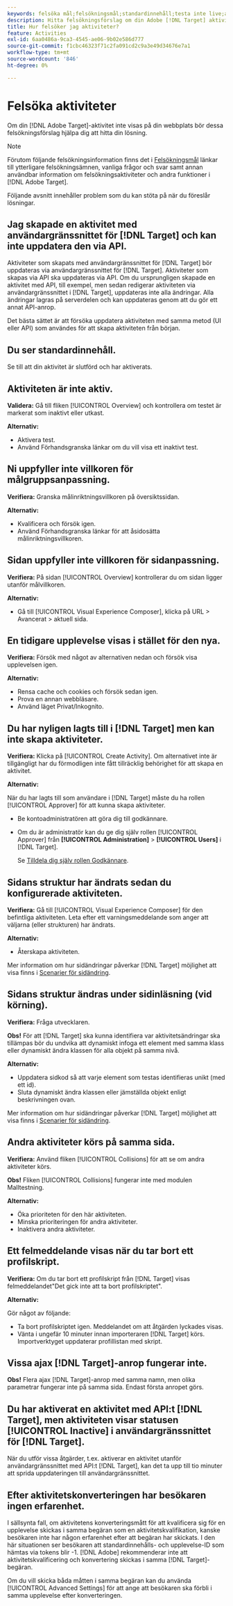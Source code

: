 ```yaml
---
keywords: felsöka mål;felsökningsmål;standardinnehåll;testa inte live;aktivitet inte live;målinriktning inte fungerar;föregående upplevelse visas;kan inte skapa aktiviteter;kan inte skapa aktiviteter;skapa aktiviteter;sidstruktur ändrad;sidstruktur ändrad;felmeddelande;felborttagningsprofilskript;ajax fungerar inte
description: Hitta felsökningsförslag om din Adobe [!DNL Target] aktivitet inte skulle visas på din webbplats.
title: Hur felsöker jag aktiviteter?
feature: Activities
exl-id: 6aa0486a-9ca3-4545-ae06-9b02e586d777
source-git-commit: f1cbc46323f71c2fa091cd2c9a3e49d34676e7a1
workflow-type: tm+mt
source-wordcount: '846'
ht-degree: 0%

---
```


# Felsöka aktiviteter

Om din [!DNL Adobe Target]-aktivitet inte visas på din webbplats bör dessa felsökningsförslag hjälpa dig att hitta din lösning.

>[!NOTE]
>
>Förutom följande felsökningsinformation finns det i [Felsökningsmål](/help/main/r-troubleshooting-target/troubleshooting-target.md#reference_A9DB82675D044BD8861F6752A4EE6839) länkar till ytterligare felsökningsämnen, vanliga frågor och svar samt annan användbar information om felsökningsaktiviteter och andra funktioner i [!DNL Adobe Target].

Följande avsnitt innehåller problem som du kan stöta på när du föreslår lösningar.

## Jag skapade en aktivitet med användargränssnittet för [!DNL Target] och kan inte uppdatera den via API.

Aktiviteter som skapats med användargränssnittet för [!DNL Target] bör uppdateras via användargränssnittet för [!DNL Target]. Aktiviteter som skapas via API ska uppdateras via API. Om du ursprungligen skapade en aktivitet med API, till exempel, men sedan redigerar aktiviteten via användargränssnittet i [!DNL Target], uppdateras inte alla ändringar. Alla ändringar lagras på serverdelen och kan uppdateras genom att du gör ett annat API-anrop.

Det bästa sättet är att försöka uppdatera aktiviteten med samma metod (UI eller API) som användes för att skapa aktiviteten från början.

## Du ser standardinnehåll.

Se till att din aktivitet är slutförd och har aktiverats.

## Aktiviteten är inte aktiv.

**Validera:** Gå till fliken [!UICONTROL Overview] och kontrollera om testet är markerat som inaktivt eller utkast.

**Alternativ:**

* Aktivera test.
* Använd Förhandsgranska länkar om du vill visa ett inaktivt test.

## Ni uppfyller inte villkoren för målgruppsanpassning.

**Verifiera:** Granska målinriktningsvillkoren på översiktssidan.

**Alternativ:**

* Kvalificera och försök igen.
* Använd Förhandsgranska länkar för att åsidosätta målinriktningsvillkoren.

## Sidan uppfyller inte villkoren för sidanpassning.

**Verifiera:** På sidan [!UICONTROL Overview] kontrollerar du om sidan ligger utanför målvillkoren.

**Alternativ:**

* Gå till [!UICONTROL Visual Experience Composer], klicka på URL > Avancerat > aktuell sida.

## En tidigare upplevelse visas i stället för den nya.

**Verifiera:** Försök med något av alternativen nedan och försök visa upplevelsen igen.

**Alternativ:**

* Rensa cache och cookies och försök sedan igen.
* Prova en annan webbläsare.
* Använd läget Privat/Inkognito.

## Du har nyligen lagts till i [!DNL Target] men kan inte skapa aktiviteter.

**Verifiera:** Klicka på [!UICONTROL Create Activity]. Om alternativet inte är tillgängligt har du förmodligen inte fått tillräcklig behörighet för att skapa en aktivitet.

**Alternativ:**

När du har lagts till som användare i [!DNL Target] måste du ha rollen [!UICONTROL Approver] för att kunna skapa aktiviteter.

* Be kontoadministratören att göra dig till godkännare.
* Om du är administratör kan du ge dig själv rollen [!UICONTROL Approver] från **[!UICONTROL Administration]** > **[!UICONTROL Users]** i [!DNL Target].

  Se [Tilldela dig själv rollen Godkännare](/help/main/administrating-target/start-target.md#task_15CAA437A71444E2932B333D5E66A3C7).

## Sidans struktur har ändrats sedan du konfigurerade aktiviteten.

**Verifiera:** Gå till [!UICONTROL Visual Experience Composer] för den befintliga aktiviteten. Leta efter ett varningsmeddelande som anger att väljarna (eller strukturen) har ändrats.

**Alternativ:**

* Återskapa aktiviteten.

Mer information om hur sidändringar påverkar [!DNL Target] möjlighet att visa finns i [Scenarier för sidändring](/help/main/c-experiences/c-visual-experience-composer/r-troubleshoot-composer/vec-scenarios.md#concept_A458A95F65B4401588016683FB1694DB).

## Sidans struktur ändras under sidinläsning (vid körning).

**Verifiera:** Fråga utvecklaren.

**Obs!** För att [!DNL Target] ska kunna identifiera var aktivitetsändringar ska tillämpas bör du undvika att dynamiskt infoga ett element med samma klass eller dynamiskt ändra klassen för alla objekt på samma nivå.

**Alternativ:**

* Uppdatera sidkod så att varje element som testas identifieras unikt (med ett id).
* Sluta dynamiskt ändra klassen eller jämställda objekt enligt beskrivningen ovan.

Mer information om hur sidändringar påverkar [!DNL Target] möjlighet att visa finns i [Scenarier för sidändring](/help/main/c-experiences/c-visual-experience-composer/r-troubleshoot-composer/vec-scenarios.md#concept_A458A95F65B4401588016683FB1694DB).

## Andra aktiviteter körs på samma sida.

**Verifiera:** Använd fliken [!UICONTROL Collisions] för att se om andra aktiviteter körs.

**Obs!** Fliken [!UICONTROL Collisions] fungerar inte med modulen Malltestning.

**Alternativ:**

* Öka prioriteten för den här aktiviteten.
* Minska prioriteringen för andra aktiviteter.
* Inaktivera andra aktiviteter.

## Ett felmeddelande visas när du tar bort ett profilskript.

**Verifiera:** Om du tar bort ett profilskript från [!DNL Target] visas felmeddelandet&quot;Det gick inte att ta bort profilskriptet&quot;.

**Alternativ:**

Gör något av följande:

* Ta bort profilskriptet igen. Meddelandet om att åtgärden lyckades visas.
* Vänta i ungefär 10 minuter innan importeraren [!DNL Target] körs. Importverktyget uppdaterar profillistan med skript.

## Vissa ajax [!DNL Target]-anrop fungerar inte.

**Obs!** Flera ajax [!DNL Target]-anrop med samma namn, men olika parametrar fungerar inte på samma sida. Endast första anropet görs.

## Du har aktiverat en aktivitet med API:t [!DNL Target], men aktiviteten visar statusen [!UICONTROL Inactive] i användargränssnittet för [!DNL Target].

När du utför vissa åtgärder, t.ex. aktiverar en aktivitet utanför användargränssnittet med API:t [!DNL Target], kan det ta upp till tio minuter att sprida uppdateringen till användargränssnittet.

## Efter aktivitetskonverteringen har besökaren ingen erfarenhet.

I sällsynta fall, om aktivitetens konverteringsmått för att kvalificera sig för en upplevelse skickas i samma begäran som en aktivitetskvalifikation, kanske besökaren inte har någon erfarenhet efter att begäran har skickats. I den här situationen ser besökaren att standardinnehålls- och upplevelse-ID som hämtas via tokens blir -1. [!DNL Adobe] rekommenderar inte att aktivitetskvalificering och konvertering skickas i samma [!DNL Target]-begäran.

Om du vill skicka båda måtten i samma begäran kan du använda [!UICONTROL Advanced Settings] för att ange att besökaren ska förbli i samma upplevelse efter konverteringen.
